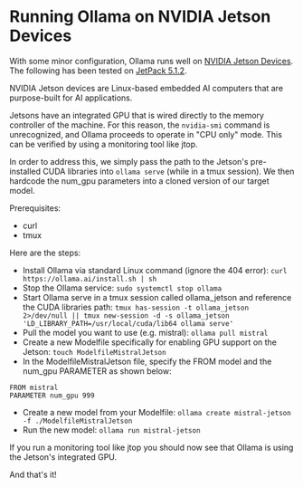 # Running Ollama on NVIDIA Jetson Devices

With some minor configuration, Ollama runs well on [NVIDIA Jetson Devices](https://www.nvidia.com/en-us/autonomous-machines/embedded-systems/). The following has been tested on [JetPack 5.1.2](https://developer.nvidia.com/embedded/jetpack).

NVIDIA Jetson devices are Linux-based embedded AI computers that are purpose-built for AI applications.

Jetsons have an integrated GPU that is wired directly to the memory controller of the machine. For this reason, the `nvidia-smi` command is unrecognized, and Ollama proceeds to operate in "CPU only"
mode. This can be verified by using a monitoring tool like jtop.

In order to address this, we simply pass the path to the Jetson's pre-installed CUDA libraries into `ollama serve` (while in a tmux session). We then hardcode the num_gpu parameters into a cloned
version of our target model.

Prerequisites:

- curl
- tmux

Here are the steps:

- Install Ollama via standard Linux command (ignore the 404 error): `curl https://ollama.ai/install.sh | sh`
- Stop the Ollama service: `sudo systemctl stop ollama`
- Start Ollama serve in a tmux session called ollama_jetson and reference the CUDA libraries path: `tmux has-session -t ollama_jetson 2>/dev/null || tmux new-session -d -s ollama_jetson 
'LD_LIBRARY_PATH=/usr/local/cuda/lib64 ollama serve'`
- Pull the model you want to use (e.g. mistral): `ollama pull mistral`
- Create a new Modelfile specifically for enabling GPU support on the Jetson: `touch ModelfileMistralJetson`
- In the ModelfileMistralJetson file, specify the FROM model and the num_gpu PARAMETER as shown below:

```
FROM mistral
PARAMETER num_gpu 999
```

- Create a new model from your Modelfile: `ollama create mistral-jetson -f ./ModelfileMistralJetson`
- Run the new model: `ollama run mistral-jetson`

If you run a monitoring tool like jtop you should now see that Ollama is using the Jetson's integrated GPU.

And that's it!
